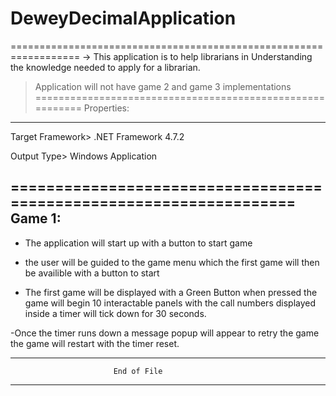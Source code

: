 # DeweyDecimalApplication
==================================================================
-> This application is to help librarians in Understanding the
knowledge needed to apply for a librarian.
>Application will not have game 2 and game 3 implementations
==========================================================
Properties:
----------------------------------------------------------
Target Framework> .NET Framework 4.7.2

Output Type> Windows Application

===================================================================
Game 1:
----------------------------------------------------------
- The application will start up with a button to start game

- the user will be guided to the game menu which the first game 
will then be availible with a button to start

- The first game will be displayed with a Green Button when pressed
the game will begin 10 interactable panels with the call numbers
displayed inside a timer will tick down for 30 seconds.

-Once the timer runs down a message popup will appear to retry the game 
the game will restart with the timer reset.

-------------------------------------------------------------------
                           End of File
--------------------------------------------------------------------
